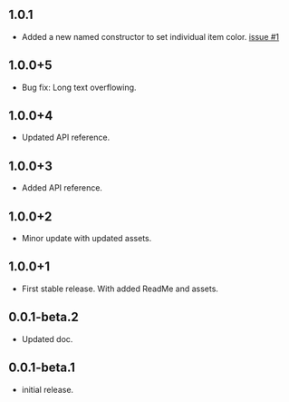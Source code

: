 ## 1.0.1
 - Added a new named constructor to set individual item color. [issue #1](https://github.com/watery-desert/sliding_clipped_nav_bar/issues/1#issue-928532739)
  
## 1.0.0+5
 - Bug fix: Long text overflowing.
## 1.0.0+4
 - Updated API reference.
## 1.0.0+3
 - Added API reference.
## 1.0.0+2
 - Minor update with updated assets.
## 1.0.0+1
 - First stable release. With added ReadMe and assets.
## 0.0.1-beta.2
 - Updated doc.
## 0.0.1-beta.1
 - initial release.
